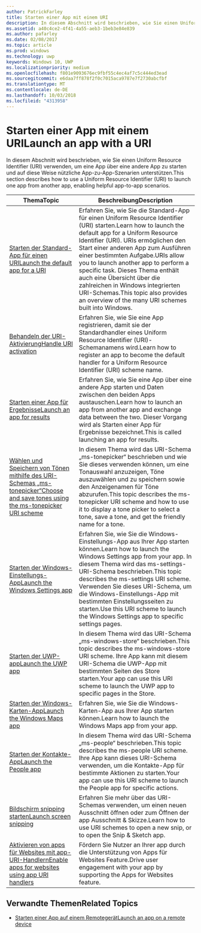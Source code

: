 ```yaml
---
author: PatrickFarley
title: Starten einer App mit einem URI
description: In diesem Abschnitt wird beschrieben, wie Sie einen Uniform Resource Identifier (URI) verwenden, um eine App über eine andere App zu starten.
ms.assetid: a40c4ce2-4f41-4a55-aeb3-1beb3e84e839
ms.author: pafarley
ms.date: 02/08/2017
ms.topic: article
ms.prod: windows
ms.technology: uwp
keywords: Windows 10, UWP
ms.localizationpriority: medium
ms.openlocfilehash: f801e9093676ec9fbf55c4ec4af7c5c444ed3ead
ms.sourcegitcommit: e6daa7ff878f2f0c7015aca9787e7f2730abcfbf
ms.translationtype: MT
ms.contentlocale: de-DE
ms.lasthandoff: 10/03/2018
ms.locfileid: "4313958"
---
```

# <a name="launch-an-app-with-a-uri"></a><span data-ttu-id="caedf-104">Starten einer App mit einem URI</span><span class="sxs-lookup"><span data-stu-id="caedf-104">Launch an app with a URI</span></span>

<span data-ttu-id="caedf-105">In diesem Abschnitt wird beschrieben, wie Sie einen Uniform Resource Identifier (URI) verwenden, um eine App über eine andere App zu starten und auf diese Weise nützliche App-zu-App-Szenarien unterstützen.</span><span class="sxs-lookup"><span data-stu-id="caedf-105">This section describes how to use a Uniform Resource Identifier (URI) to launch one app from another app, enabling helpful app-to-app scenarios.</span></span>

| <span data-ttu-id="caedf-106">Thema</span><span class="sxs-lookup"><span data-stu-id="caedf-106">Topic</span></span> | <span data-ttu-id="caedf-107">Beschreibung</span><span class="sxs-lookup"><span data-stu-id="caedf-107">Description</span></span> |
|-------|-------------|
| [<span data-ttu-id="caedf-108">Starten der Standard-App für einen URI</span><span class="sxs-lookup"><span data-stu-id="caedf-108">Launch the default app for a URI</span></span>](launch-default-app.md) | <span data-ttu-id="caedf-109">Erfahren Sie, wie Sie die Standard-App für einen Uniform Resource Identifier (URI) starten.</span><span class="sxs-lookup"><span data-stu-id="caedf-109">Learn how to launch the default app for a Uniform Resource Identifier (URI).</span></span> <span data-ttu-id="caedf-110">URIs ermöglichen den Start einer anderen App zum Ausführen einer bestimmten Aufgabe.</span><span class="sxs-lookup"><span data-stu-id="caedf-110">URIs allow you to launch another app to perform a specific task.</span></span> <span data-ttu-id="caedf-111">Dieses Thema enthält auch eine Übersicht über die zahlreichen in Windows integrierten URI-Schemas.</span><span class="sxs-lookup"><span data-stu-id="caedf-111">This topic also provides an overview of the many URI schemes built into Windows.</span></span> |
| [<span data-ttu-id="caedf-112">Behandeln der URI-Aktivierung</span><span class="sxs-lookup"><span data-stu-id="caedf-112">Handle URI activation</span></span>](handle-uri-activation.md) | <span data-ttu-id="caedf-113">Erfahren Sie, wie Sie eine App registrieren, damit sie der Standardhandler eines Uniform Resource Identifier (URI)-Schemanamens wird.</span><span class="sxs-lookup"><span data-stu-id="caedf-113">Learn how to register an app to become the default handler for a Uniform Resource Identifier (URI) scheme name.</span></span> |
| [<span data-ttu-id="caedf-114">Starten einer App für Ergebnisse</span><span class="sxs-lookup"><span data-stu-id="caedf-114">Launch an app for results</span></span>](how-to-launch-an-app-for-results.md) | <span data-ttu-id="caedf-115">Erfahren Sie, wie Sie eine App über eine andere App starten und Daten zwischen den beiden Apps austauschen.</span><span class="sxs-lookup"><span data-stu-id="caedf-115">Learn how to launch an app from another app and exchange data between the two.</span></span> <span data-ttu-id="caedf-116">Dieser Vorgang wird als Starten einer App für Ergebnisse bezeichnet.</span><span class="sxs-lookup"><span data-stu-id="caedf-116">This is called launching an app for results.</span></span> |
| [<span data-ttu-id="caedf-117">Wählen und Speichern von Tönen mithilfe des URI-Schemas „ms-tonepicker“</span><span class="sxs-lookup"><span data-stu-id="caedf-117">Choose and save tones using the ms-tonepicker URI scheme</span></span>](launch-ringtone-picker.md) | <span data-ttu-id="caedf-118">In diesem Thema wird das URI-Schema „ms-tonepicker“ beschrieben und wie Sie dieses verwenden können, um eine Tonauswahl anzuzeigen, Töne auszuwählen und zu speichern sowie den Anzeigenamen für Töne abzurufen.</span><span class="sxs-lookup"><span data-stu-id="caedf-118">This topic describes the ms-tonepicker URI scheme and how to use it to display a tone picker to select a tone, save a tone, and get the friendly name for a tone.</span></span> |
| [<span data-ttu-id="caedf-119">Starten der Windows-Einstellungs-App</span><span class="sxs-lookup"><span data-stu-id="caedf-119">Launch the Windows Settings app</span></span>](launch-settings-app.md) | <span data-ttu-id="caedf-120">Erfahren Sie, wie Sie die Windows-Einstellungs-App aus Ihrer App starten können.</span><span class="sxs-lookup"><span data-stu-id="caedf-120">Learn how to launch the Windows Settings app from your app.</span></span> <span data-ttu-id="caedf-121">In diesem Thema wird das ms-settings-URI-Schema beschrieben.</span><span class="sxs-lookup"><span data-stu-id="caedf-121">This topic describes the ms-settings URI scheme.</span></span> <span data-ttu-id="caedf-122">Verwenden Sie dieses URI-Schema, um die Windows-Einstellungs-App mit bestimmten Einstellungsseiten zu starten.</span><span class="sxs-lookup"><span data-stu-id="caedf-122">Use this URI scheme to launch the Windows Settings app to specific settings pages.</span></span> |
| [<span data-ttu-id="caedf-123">Starten der UWP-app</span><span class="sxs-lookup"><span data-stu-id="caedf-123">Launch the UWP app</span></span>](launch-store-app.md) | <span data-ttu-id="caedf-124">In diesem Thema wird das URI-Schema „ms-windows-store“ beschrieben.</span><span class="sxs-lookup"><span data-stu-id="caedf-124">This topic describes the ms-windows-store URI scheme.</span></span> <span data-ttu-id="caedf-125">Ihre App kann mit diesem URI-Schema die UWP-App mit bestimmten Seiten des Store starten.</span><span class="sxs-lookup"><span data-stu-id="caedf-125">Your app can use this URI scheme to launch the UWP app to specific pages in the Store.</span></span> |
| [<span data-ttu-id="caedf-126">Starten der Windows-Karten-App</span><span class="sxs-lookup"><span data-stu-id="caedf-126">Launch the Windows Maps app</span></span>](launch-maps-app.md) | <span data-ttu-id="caedf-127">Erfahren Sie, wie Sie die Windows-Karten-App aus Ihrer App starten können.</span><span class="sxs-lookup"><span data-stu-id="caedf-127">Learn how to launch the Windows Maps app from your app.</span></span> |
| [<span data-ttu-id="caedf-128">Starten der Kontakte-App</span><span class="sxs-lookup"><span data-stu-id="caedf-128">Launch the People app</span></span>](launch-people-apps.md) | <span data-ttu-id="caedf-129">In diesem Thema wird das URI-Schema „ms-people“ beschrieben.</span><span class="sxs-lookup"><span data-stu-id="caedf-129">This topic describes the ms-people URI scheme.</span></span> <span data-ttu-id="caedf-130">Ihre App kann dieses URI-Schema verwenden, um die Kontakte-App für bestimmte Aktionen zu starten.</span><span class="sxs-lookup"><span data-stu-id="caedf-130">Your app can use this URI scheme to launch the People app for specific actions.</span></span> |
| [<span data-ttu-id="caedf-131">Bildschirm snipping starten</span><span class="sxs-lookup"><span data-stu-id="caedf-131">Launch screen snipping</span></span>](launch-screen-snipping.md) | <span data-ttu-id="caedf-132">Erfahren Sie mehr über das URI-Schemas verwenden, um einen neuen Ausschnitt öffnen oder zum Öffnen der app Ausschnitt & Skizze.</span><span class="sxs-lookup"><span data-stu-id="caedf-132">Learn how to use URI schemes to open a new snip, or to open the Snip & Sketch app.</span></span> |
| [<span data-ttu-id="caedf-133">Aktivieren von apps für Websites mit app-URI-Handlern</span><span class="sxs-lookup"><span data-stu-id="caedf-133">Enable apps for websites using app URI handlers</span></span>](web-to-app-linking.md) | <span data-ttu-id="caedf-134">Fördern Sie Nutzer an Ihrer app durch die Unterstützung von Apps für Websites Feature.</span><span class="sxs-lookup"><span data-stu-id="caedf-134">Drive user engagement with your app by supporting the Apps for Websites feature.</span></span> |

## <a name="related-topics"></a><span data-ttu-id="caedf-135">Verwandte Themen</span><span class="sxs-lookup"><span data-stu-id="caedf-135">Related Topics</span></span>
* [<span data-ttu-id="caedf-136">Starten einer App auf einem Remotegerät</span><span class="sxs-lookup"><span data-stu-id="caedf-136">Launch an app on a remote device</span></span>](launch-a-remote-app.md)